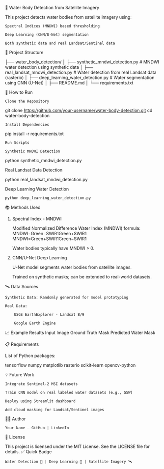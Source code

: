 🌊 Water Body Detection from Satellite Imagery

This project detects water bodies from satellite imagery using:

    Spectral Indices (MNDWI) based thresholding

    Deep Learning (CNN/U-Net) segmentation

    Both synthetic data and real Landsat/Sentinel data

📂 Project Structure

├── water_body_detection/
│   ├── synthetic_mndwi_detection.py   # MNDWI water detection using synthetic data
│   ├── real_landsat_mndwi_detection.py # Water detection from real Landsat data (rasterio)
│   ├── deep_learning_water_detection.py # Water segmentation using CNN (U-Net)
│   ├── README.md
│   └── requirements.txt

🚀 How to Run

    Clone the Repository

git clone https://github.com/your-username/water-body-detection.git
cd water-body-detection

    Install Dependencies

pip install -r requirements.txt

    Run Scripts

    Synthetic MNDWI Detection

python synthetic_mndwi_detection.py

Real Landsat Data Detection

python real_landsat_mndwi_detection.py

Deep Learning Water Detection

    python deep_learning_water_detection.py

📚 Methods Used
1. Spectral Index - MNDWI

    Modified Normalized Difference Water Index (MNDWI) formula:
    MNDWI=Green−SWIR1Green+SWIR1
    MNDWI=Green+SWIR1Green−SWIR1​

    Water bodies typically have MNDWI > 0.

2. CNN/U-Net Deep Learning

    U-Net model segments water bodies from satellite images.

    Trained on synthetic masks; can be extended to real-world datasets.

🛰️ Data Sources

    Synthetic Data: Randomly generated for model prototyping

    Real Data:

        USGS EarthExplorer - Landsat 8/9

        Google Earth Engine

📈 Example Results
Input Image	Ground Truth Mask	Predicted Water Mask
	
	
📋 Requirements

List of Python packages:

tensorflow
numpy
matplotlib
rasterio
scikit-learn
opencv-python

💡 Future Work

    Integrate Sentinel-2 MSI datasets

    Train CNN model on real labeled water datasets (e.g., GSW)

    Deploy using Streamlit dashboard

    Add cloud masking for Landsat/Sentinel images

👨‍💻 Author

    Your Name — GitHub | LinkedIn

📝 License

This project is licensed under the MIT License. See the LICENSE file for details.
✅ Quick Badge

    Water Detection 🔵 | Deep Learning 🧠 | Satellite Imagery 🛰️
